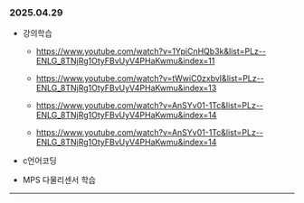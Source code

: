 ### 2025.04.29
- 강의학습
  - https://www.youtube.com/watch?v=1YpiCnHQb3k&list=PLz--ENLG_8TNjRg1OtyFBvUyV4PHaKwmu&index=11

  - https://www.youtube.com/watch?v=tWwiC0zxbvI&list=PLz--ENLG_8TNjRg1OtyFBvUyV4PHaKwmu&index=13 
  
  - https://www.youtube.com/watch?v=AnSYv01-1Tc&list=PLz--ENLG_8TNjRg1OtyFBvUyV4PHaKwmu&index=14
 
  - https://www.youtube.com/watch?v=AnSYv01-1Tc&list=PLz--ENLG_8TNjRg1OtyFBvUyV4PHaKwmu&index=14

- c언어코딩
- MPS 다물리센서 학습 
***


